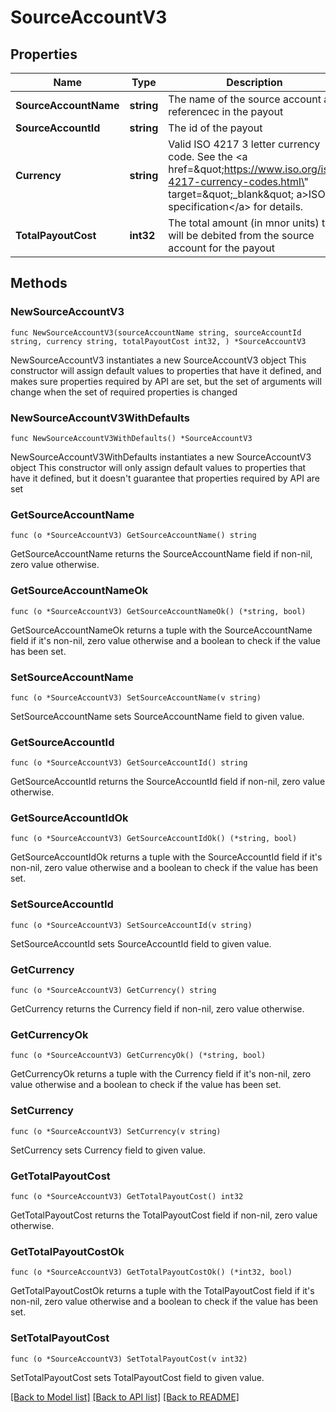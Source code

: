 # SourceAccountV3

## Properties

Name | Type | Description | Notes
------------ | ------------- | ------------- | -------------
**SourceAccountName** | **string** | The name of the source account as referencec in the payout | 
**SourceAccountId** | **string** | The id of the payout | 
**Currency** | **string** | Valid ISO 4217 3 letter currency code. See the &lt;a href&#x3D;\&quot;https://www.iso.org/iso-4217-currency-codes.html\&quot; target&#x3D;\&quot;_blank\&quot; a&gt;ISO specification&lt;/a&gt; for details. | 
**TotalPayoutCost** | **int32** | The total amount (in mnor units) that will be debited from the source account for the payout | 

## Methods

### NewSourceAccountV3

`func NewSourceAccountV3(sourceAccountName string, sourceAccountId string, currency string, totalPayoutCost int32, ) *SourceAccountV3`

NewSourceAccountV3 instantiates a new SourceAccountV3 object
This constructor will assign default values to properties that have it defined,
and makes sure properties required by API are set, but the set of arguments
will change when the set of required properties is changed

### NewSourceAccountV3WithDefaults

`func NewSourceAccountV3WithDefaults() *SourceAccountV3`

NewSourceAccountV3WithDefaults instantiates a new SourceAccountV3 object
This constructor will only assign default values to properties that have it defined,
but it doesn't guarantee that properties required by API are set

### GetSourceAccountName

`func (o *SourceAccountV3) GetSourceAccountName() string`

GetSourceAccountName returns the SourceAccountName field if non-nil, zero value otherwise.

### GetSourceAccountNameOk

`func (o *SourceAccountV3) GetSourceAccountNameOk() (*string, bool)`

GetSourceAccountNameOk returns a tuple with the SourceAccountName field if it's non-nil, zero value otherwise
and a boolean to check if the value has been set.

### SetSourceAccountName

`func (o *SourceAccountV3) SetSourceAccountName(v string)`

SetSourceAccountName sets SourceAccountName field to given value.


### GetSourceAccountId

`func (o *SourceAccountV3) GetSourceAccountId() string`

GetSourceAccountId returns the SourceAccountId field if non-nil, zero value otherwise.

### GetSourceAccountIdOk

`func (o *SourceAccountV3) GetSourceAccountIdOk() (*string, bool)`

GetSourceAccountIdOk returns a tuple with the SourceAccountId field if it's non-nil, zero value otherwise
and a boolean to check if the value has been set.

### SetSourceAccountId

`func (o *SourceAccountV3) SetSourceAccountId(v string)`

SetSourceAccountId sets SourceAccountId field to given value.


### GetCurrency

`func (o *SourceAccountV3) GetCurrency() string`

GetCurrency returns the Currency field if non-nil, zero value otherwise.

### GetCurrencyOk

`func (o *SourceAccountV3) GetCurrencyOk() (*string, bool)`

GetCurrencyOk returns a tuple with the Currency field if it's non-nil, zero value otherwise
and a boolean to check if the value has been set.

### SetCurrency

`func (o *SourceAccountV3) SetCurrency(v string)`

SetCurrency sets Currency field to given value.


### GetTotalPayoutCost

`func (o *SourceAccountV3) GetTotalPayoutCost() int32`

GetTotalPayoutCost returns the TotalPayoutCost field if non-nil, zero value otherwise.

### GetTotalPayoutCostOk

`func (o *SourceAccountV3) GetTotalPayoutCostOk() (*int32, bool)`

GetTotalPayoutCostOk returns a tuple with the TotalPayoutCost field if it's non-nil, zero value otherwise
and a boolean to check if the value has been set.

### SetTotalPayoutCost

`func (o *SourceAccountV3) SetTotalPayoutCost(v int32)`

SetTotalPayoutCost sets TotalPayoutCost field to given value.



[[Back to Model list]](../README.md#documentation-for-models) [[Back to API list]](../README.md#documentation-for-api-endpoints) [[Back to README]](../README.md)


